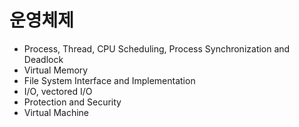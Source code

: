 #   운영체제
*   Process, Thread, CPU Scheduling, Process Synchronization and Deadlock
*   Virtual Memory
*   File System Interface and Implementation
*   I/O, vectored I/O
*   Protection and Security
*   Virtual Machine